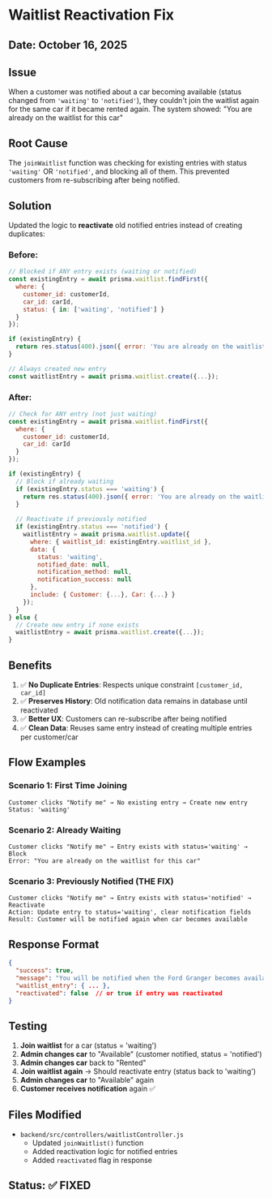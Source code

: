 # Waitlist Reactivation Fix

## Date: October 16, 2025

## Issue
When a customer was notified about a car becoming available (status changed from `'waiting'` to `'notified'`), they couldn't join the waitlist again for the same car if it became rented again. The system showed: "You are already on the waitlist for this car"

## Root Cause
The `joinWaitlist` function was checking for existing entries with status `'waiting'` OR `'notified'`, and blocking all of them. This prevented customers from re-subscribing after being notified.

## Solution
Updated the logic to **reactivate** old notified entries instead of creating duplicates:

### Before:
```javascript
// Blocked if ANY entry exists (waiting or notified)
const existingEntry = await prisma.waitlist.findFirst({
  where: {
    customer_id: customerId,
    car_id: carId,
    status: { in: ['waiting', 'notified'] }
  }
});

if (existingEntry) {
  return res.status(400).json({ error: 'You are already on the waitlist for this car' });
}

// Always created new entry
const waitlistEntry = await prisma.waitlist.create({...});
```

### After:
```javascript
// Check for ANY entry (not just waiting)
const existingEntry = await prisma.waitlist.findFirst({
  where: {
    customer_id: customerId,
    car_id: carId
  }
});

if (existingEntry) {
  // Block if already waiting
  if (existingEntry.status === 'waiting') {
    return res.status(400).json({ error: 'You are already on the waitlist for this car' });
  }
  
  // Reactivate if previously notified
  if (existingEntry.status === 'notified') {
    waitlistEntry = await prisma.waitlist.update({
      where: { waitlist_id: existingEntry.waitlist_id },
      data: {
        status: 'waiting',
        notified_date: null,
        notification_method: null,
        notification_success: null
      },
      include: { Customer: {...}, Car: {...} }
    });
  }
} else {
  // Create new entry if none exists
  waitlistEntry = await prisma.waitlist.create({...});
}
```

## Benefits

1. ✅ **No Duplicate Entries**: Respects unique constraint `[customer_id, car_id]`
2. ✅ **Preserves History**: Old notification data remains in database until reactivated
3. ✅ **Better UX**: Customers can re-subscribe after being notified
4. ✅ **Clean Data**: Reuses same entry instead of creating multiple entries per customer/car

## Flow Examples

### Scenario 1: First Time Joining
```
Customer clicks "Notify me" → No existing entry → Create new entry
Status: 'waiting'
```

### Scenario 2: Already Waiting
```
Customer clicks "Notify me" → Entry exists with status='waiting' → Block
Error: "You are already on the waitlist for this car"
```

### Scenario 3: Previously Notified (THE FIX)
```
Customer clicks "Notify me" → Entry exists with status='notified' → Reactivate
Action: Update entry to status='waiting', clear notification fields
Result: Customer will be notified again when car becomes available
```

## Response Format

```json
{
  "success": true,
  "message": "You will be notified when the Ford Granger becomes available.",
  "waitlist_entry": { ... },
  "reactivated": false  // or true if entry was reactivated
}
```

## Testing

1. **Join waitlist** for a car (status = 'waiting')
2. **Admin changes car** to "Available" (customer notified, status = 'notified')
3. **Admin changes car** back to "Rented"
4. **Join waitlist again** → Should reactivate entry (status back to 'waiting')
5. **Admin changes car** to "Available" again
6. **Customer receives notification** again ✅

## Files Modified

- `backend/src/controllers/waitlistController.js`
  - Updated `joinWaitlist()` function
  - Added reactivation logic for notified entries
  - Added `reactivated` flag in response

## Status: ✅ FIXED
